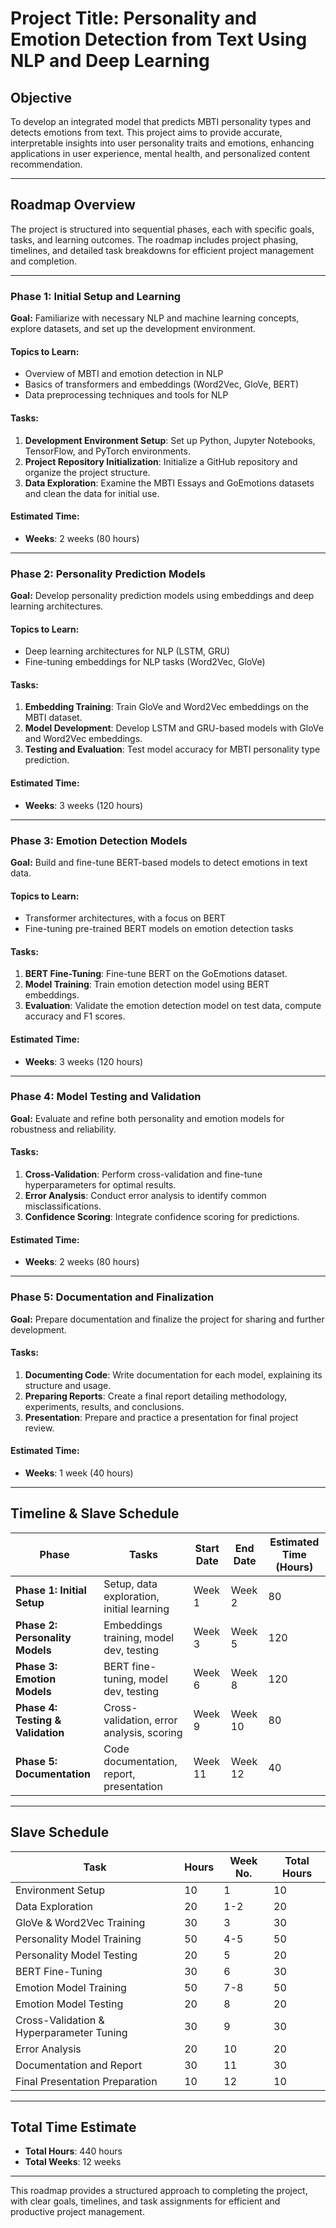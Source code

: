 # Project Title: Personality and Emotion Detection from Text Using NLP and Deep Learning

## Objective
To develop an integrated model that predicts MBTI personality types and detects emotions from text. This project aims to provide accurate, interpretable insights into user personality traits and emotions, enhancing applications in user experience, mental health, and personalized content recommendation.

---

## Roadmap Overview

The project is structured into sequential phases, each with specific goals, tasks, and learning outcomes. The roadmap includes project phasing, timelines, and detailed task breakdowns for efficient project management and completion.

---

### Phase 1: Initial Setup and Learning

**Goal:** Familiarize with necessary NLP and machine learning concepts, explore datasets, and set up the development environment.

#### Topics to Learn:
- Overview of MBTI and emotion detection in NLP
- Basics of transformers and embeddings (Word2Vec, GloVe, BERT)
- Data preprocessing techniques and tools for NLP

#### Tasks:
1. **Development Environment Setup**: Set up Python, Jupyter Notebooks, TensorFlow, and PyTorch environments.
2. **Project Repository Initialization**: Initialize a GitHub repository and organize the project structure.
3. **Data Exploration**: Examine the MBTI Essays and GoEmotions datasets and clean the data for initial use.

#### Estimated Time: 
- **Weeks**: 2 weeks (80 hours)

---

### Phase 2: Personality Prediction Models

**Goal:** Develop personality prediction models using embeddings and deep learning architectures.

#### Topics to Learn:
- Deep learning architectures for NLP (LSTM, GRU)
- Fine-tuning embeddings for NLP tasks (Word2Vec, GloVe)

#### Tasks:
1. **Embedding Training**: Train GloVe and Word2Vec embeddings on the MBTI dataset.
2. **Model Development**: Develop LSTM and GRU-based models with GloVe and Word2Vec embeddings.
3. **Testing and Evaluation**: Test model accuracy for MBTI personality type prediction.

#### Estimated Time:
- **Weeks**: 3 weeks (120 hours)

---

### Phase 3: Emotion Detection Models

**Goal:** Build and fine-tune BERT-based models to detect emotions in text data.

#### Topics to Learn:
- Transformer architectures, with a focus on BERT
- Fine-tuning pre-trained BERT models on emotion detection tasks

#### Tasks:
1. **BERT Fine-Tuning**: Fine-tune BERT on the GoEmotions dataset.
2. **Model Training**: Train emotion detection model using BERT embeddings.
3. **Evaluation**: Validate the emotion detection model on test data, compute accuracy and F1 scores.

#### Estimated Time:
- **Weeks**: 3 weeks (120 hours)

---

### Phase 4: Model Testing and Validation

**Goal:** Evaluate and refine both personality and emotion models for robustness and reliability.

#### Tasks:
1. **Cross-Validation**: Perform cross-validation and fine-tune hyperparameters for optimal results.
2. **Error Analysis**: Conduct error analysis to identify common misclassifications.
3. **Confidence Scoring**: Integrate confidence scoring for predictions.

#### Estimated Time:
- **Weeks**: 2 weeks (80 hours)

---

### Phase 5: Documentation and Finalization

**Goal:** Prepare documentation and finalize the project for sharing and further development.

#### Tasks:
1. **Documenting Code**: Write documentation for each model, explaining its structure and usage.
2. **Preparing Reports**: Create a final report detailing methodology, experiments, results, and conclusions.
3. **Presentation**: Prepare and practice a presentation for final project review.

#### Estimated Time:
- **Weeks**: 1 week (40 hours)

---

## Timeline & Slave Schedule

| Phase                           | Tasks                                               | Start Date    | End Date      | Estimated Time (Hours) |
|---------------------------------|-----------------------------------------------------|---------------|---------------|-------------------------|
| **Phase 1: Initial Setup**      | Setup, data exploration, initial learning           | Week 1        | Week 2        | 80                      |
| **Phase 2: Personality Models** | Embeddings training, model dev, testing             | Week 3        | Week 5        | 120                     |
| **Phase 3: Emotion Models**     | BERT fine-tuning, model dev, testing                | Week 6        | Week 8        | 120                     |
| **Phase 4: Testing & Validation** | Cross-validation, error analysis, scoring         | Week 9        | Week 10       | 80                      |
| **Phase 5: Documentation**      | Code documentation, report, presentation            | Week 11       | Week 12       | 40                      |

---

## Slave Schedule

| Task                                      | Hours  | Week No. | Total Hours |
|-------------------------------------------|--------|----------|-------------|
| Environment Setup                         | 10     | 1        | 10          |
| Data Exploration                          | 20     | 1-2      | 20          |
| GloVe & Word2Vec Training                 | 30     | 3        | 30          |
| Personality Model Training                | 50     | 4-5      | 50          |
| Personality Model Testing                 | 20     | 5        | 20          |
| BERT Fine-Tuning                          | 30     | 6        | 30          |
| Emotion Model Training                    | 50     | 7-8      | 50          |
| Emotion Model Testing                     | 20     | 8        | 20          |
| Cross-Validation & Hyperparameter Tuning  | 30     | 9        | 30          |
| Error Analysis                            | 20     | 10       | 20          |
| Documentation and Report                  | 30     | 11       | 30          |
| Final Presentation Preparation            | 10     | 12       | 10          |

---

## Total Time Estimate

- **Total Hours**: 440 hours
- **Total Weeks**: 12 weeks

---

This roadmap provides a structured approach to completing the project, with clear goals, timelines, and task assignments for efficient and productive project management.
